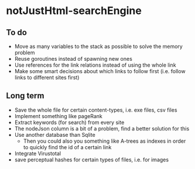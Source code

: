 # notJustHtml-searchEngine

## To do
* Move as many variables to the stack as possible to solve the memory problem
* Reuse goroutines instead of spawning new ones
* Use references for the link relations instead of using the whole link
* Make some smart decisions about which links to follow first (i.e. follow links to different sites first)

## Long term
* Save the whole file for certain content-types, i.e. exe files, csv files
* Implement something like pageRank
* Extract keywords (for search) from every site
* The nodeJson column is a bit of a problem, find a better solution for this
* Use another database than Sqlite
    * Then you could also you something like A-trees as indexes in order to quickly find the id of a certain link
* Integrate Virustotal
* save perceptual hashes for certain types of files, i.e. for images